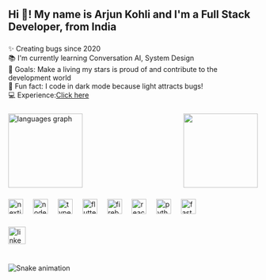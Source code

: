 <h2 align="left">Hi 👋! My name is Arjun Kohli and I'm a Full Stack Developer, from India</h2>

###

<p align="left">✨ Creating bugs since 2020<br>📚 I'm currently learning Conversation AI, System Design<br>🎯 Goals: Make a living my stars is proud of and contribute to the development world<br>🎲 Fun fact: I code in dark mode because light attracts bugs!<br/>💻 Experience:<a href="http://bit.ly/48Ahj1t" target="_blank">Click here</a>
</p>

###

<div align="left">
  
  <img src="https://github-readme-stats.vercel.app/api/top-langs?username=Arjun3492&locale=en&hide_title=false&layout=compact&card_width=320&langs_count=5&theme=dracula&hide_border=false" height="150" alt="languages graph"  />

  <img align="right" height="150" src="https://media.tenor.com/itjFesV8_RUAAAAi/soulja-boy-pepe.gif"  />

</div>

###




<div align="left">
  <img src="https://skillicons.dev/icons?i=nextjs" height="30" alt="nextjs logo"  />
  <img width="12" />
  <img src="https://cdn.jsdelivr.net/gh/devicons/devicon/icons/nodejs/nodejs-original.svg" height="30" alt="nodejs logo"  />
  <img width="12" />
  <img src="https://cdn.jsdelivr.net/gh/devicons/devicon/icons/typescript/typescript-original.svg" height="30" alt="typescript logo"  />
  <img width="12" />
  <img src="https://cdn.jsdelivr.net/gh/devicons/devicon/icons/flutter/flutter-original.svg" height="30" alt="flutter logo"  />
  <img width="12" />
  <img src="https://cdn.simpleicons.org/firebase/FFCA28" height="30" alt="firebase logo"  />
  <img width="12" />
  <img src="https://cdn.jsdelivr.net/gh/devicons/devicon/icons/react/react-original.svg" height="30" alt="react logo"  />
  <img width="12" />
  <img src="https://cdn.jsdelivr.net/gh/devicons/devicon/icons/python/python-original.svg" height="30" alt="python logo"  />
  <img width="12" />
  <img src="https://cdn.jsdelivr.net/gh/devicons/devicon/icons/fastapi/fastapi-original.svg" height="30" alt="fastapi logo"  />
</div>

###

<div align="left">
  <a href="https://www.linkedin.com/in/arjun-kohli-90b9491b7/" target="_blank">
    <img src="https://img.shields.io/static/v1?message=LinkedIn&logo=linkedin&label=&color=0077B5&logoColor=white&labelColor=&style=for-the-badge" height="35" alt="linkedin logo"  />
  </a>
</div>

###

<br clear="both">

<img src="https://raw.githubusercontent.com/Arjun3492/Arjun3492/output/snake.svg" alt="Snake animation" />

###

<!---
Arjun3492/Arjun3492 is a ✨ special ✨ repository because its `README.md` (this file) appears on your GitHub profile.
You can click the Preview link to take a look at your changes.
--->
